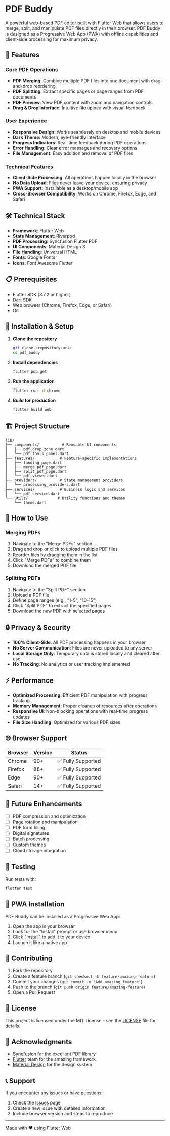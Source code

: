 # PDF Buddy

A powerful web-based PDF editor built with Flutter Web that allows users to merge, split, and manipulate PDF files directly in their browser. PDF Buddy is designed as a Progressive Web App (PWA) with offline capabilities and client-side processing for maximum privacy.

## 🚀 Features

### Core PDF Operations
- **PDF Merging**: Combine multiple PDF files into one document with drag-and-drop reordering
- **PDF Splitting**: Extract specific pages or page ranges from PDF documents
- **PDF Preview**: View PDF content with zoom and navigation controls
- **Drag & Drop Interface**: Intuitive file upload with visual feedback

### User Experience
- **Responsive Design**: Works seamlessly on desktop and mobile devices
- **Dark Theme**: Modern, eye-friendly interface
- **Progress Indicators**: Real-time feedback during PDF operations
- **Error Handling**: Clear error messages and recovery options
- **File Management**: Easy addition and removal of PDF files

### Technical Features
- **Client-Side Processing**: All operations happen locally in the browser
- **No Data Upload**: Files never leave your device, ensuring privacy
- **PWA Support**: Installable as a desktop/mobile app
- **Cross-Browser Compatibility**: Works on Chrome, Firefox, Edge, and Safari

## 🛠️ Technical Stack

- **Framework**: Flutter Web
- **State Management**: Riverpod
- **PDF Processing**: Syncfusion Flutter PDF
- **UI Components**: Material Design 3
- **File Handling**: Universal HTML
- **Fonts**: Google Fonts
- **Icons**: Font Awesome Flutter

## 📋 Prerequisites

- Flutter SDK (3.7.2 or higher)
- Dart SDK
- Web browser (Chrome, Firefox, Edge, or Safari)
- Git

## 🔧 Installation & Setup

1. **Clone the repository**
   ```bash
   git clone <repository-url>
   cd pdf_buddy
   ```

2. **Install dependencies**
   ```bash
   flutter pub get
   ```

3. **Run the application**
   ```bash
   flutter run -d chrome
   ```

4. **Build for production**
   ```bash
   flutter build web
   ```

## 🏗️ Project Structure

```
lib/
├── components/          # Reusable UI components
│   ├── pdf_drop_zone.dart
│   └── pdf_tools_panel.dart
├── features/           # Feature-specific implementations
│   ├── landing_page.dart
│   ├── merge_pdf_page.dart
│   ├── split_pdf_page.dart
│   └── pdf_viewer.dart
├── providers/          # State management providers
│   └── processing_providers.dart
├── services/           # Business logic and services
│   └── pdf_service.dart
└── utils/             # Utility functions and themes
    └── theme.dart
```

## 🎯 How to Use

### Merging PDFs
1. Navigate to the "Merge PDFs" section
2. Drag and drop or click to upload multiple PDF files
3. Reorder files by dragging them in the list
4. Click "Merge PDFs" to combine them
5. Download the merged PDF file

### Splitting PDFs
1. Navigate to the "Split PDF" section
2. Upload a PDF file
3. Define page ranges (e.g., "1-5", "10-15")
4. Click "Split PDF" to extract the specified pages
5. Download the new PDF with selected pages

## 🔒 Privacy & Security

- **100% Client-Side**: All PDF processing happens in your browser
- **No Server Communication**: Files are never uploaded to any server
- **Local Storage Only**: Temporary data is stored locally and cleared after use
- **No Tracking**: No analytics or user tracking implemented

## ⚡ Performance

- **Optimized Processing**: Efficient PDF manipulation with progress tracking
- **Memory Management**: Proper cleanup of resources after operations
- **Responsive UI**: Non-blocking operations with real-time progress updates
- **File Size Handling**: Optimized for various PDF sizes

## 🌐 Browser Support

| Browser | Version | Status |
|---------|---------|--------|
| Chrome  | 90+     | ✅ Fully Supported |
| Firefox | 88+     | ✅ Fully Supported |
| Edge    | 90+     | ✅ Fully Supported |
| Safari  | 14+     | ✅ Fully Supported |

## 🚧 Future Enhancements

- [ ] PDF compression and optimization
- [ ] Page rotation and manipulation
- [ ] PDF form filling
- [ ] Digital signatures
- [ ] Batch processing
- [ ] Custom themes
- [ ] Cloud storage integration

## 🧪 Testing

Run tests with:
```bash
flutter test
```

## 📱 PWA Installation

PDF Buddy can be installed as a Progressive Web App:

1. Open the app in your browser
2. Look for the "Install" prompt or use browser menu
3. Click "Install" to add it to your device
4. Launch it like a native app

## 🤝 Contributing

1. Fork the repository
2. Create a feature branch (`git checkout -b feature/amazing-feature`)
3. Commit your changes (`git commit -m 'Add amazing feature'`)
4. Push to the branch (`git push origin feature/amazing-feature`)
5. Open a Pull Request

## 📄 License

This project is licensed under the MIT License - see the [LICENSE](LICENSE) file for details.

## 🙏 Acknowledgments

- [Syncfusion](https://www.syncfusion.com/) for the excellent PDF library
- [Flutter](https://flutter.dev/) team for the amazing framework
- [Material Design](https://material.io/) for the design system

## 📞 Support

If you encounter any issues or have questions:
1. Check the [Issues](../../issues) page
2. Create a new issue with detailed information
3. Include browser version and steps to reproduce

---

Made with ❤️ using Flutter Web
